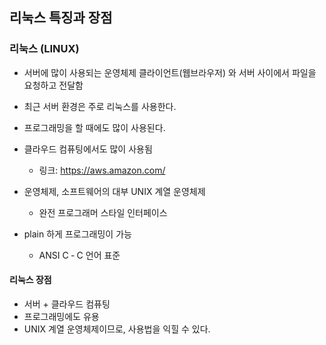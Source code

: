 ## 리눅스 특징과 장점

### 리눅스 (LINUX)

* 서버에 많이 사용되는 운영체제
    클라이언트(웹브라우저) 와 서버 사이에서 파일을 요청하고 전달함
* 최근 서버 환경은 주로 리눅스를 사용한다.

* 프로그래밍을 할 때에도 많이 사용된다.

* 클라우드 컴퓨팅에서도 많이 사용됨
    * 링크: https://aws.amazon.com/

* 운영체제, 소프트웨어의 대부 UNIX 계열 운영체제
    * 완전 프로그래머 스타일 인터페이스

* plain 하게 프로그래밍이 가능
    * ANSI C ‑ C 언어 표준

#### 리눅스 장점

* 서버 + 클라우드 컴퓨팅
* 프로그래밍에도 유용
* UNIX 계열 운영체제이므로, 사용법을 익힐 수 있다.